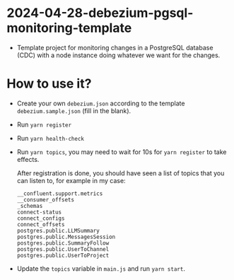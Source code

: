 # 2024-04-28-debezium-pgsql-monitoring-template
- Template project for monitoring changes in a PostgreSQL database (CDC) with a node instance doing whatever we want for the changes.

# How to use it?

- Create your own `debezium.json` according to the template `debezium.sample.json` (fill in the blank).

- Run `yarn register`
- Run `yarn health-check`
- Run `yarn topics`, you may need to wait for 10s for `yarn register` to take effects. 

  After registration is done, you should have seen a list of topics that you can listen to, for example in my case:
  
  ```
  __confluent.support.metrics
  __consumer_offsets
  _schemas
  connect-status
  connect_configs
  connect_offsets
  postgres.public.LLMSummary
  postgres.public.MessagesSession
  postgres.public.SummaryFollow
  postgres.public.UserToChannel
  postgres.public.UserToProject
  ```
- Update the `topics` variable in `main.js` and run `yarn start`.